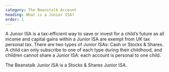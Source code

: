 ```yaml
---
category: The Beanstalk Account
heading: What is a Junior ISA?
order: 1
---
```


A Junior ISA is a tax-efficient way to save or invest for a child’s future as all income and capital gains within a Junior ISA are exempt from UK tax personal tax. There are two types of Junior ISAs: Cash or Stocks & Shares. A child can only subscribe to one of each type during their childhood, and children cannot share a Junior ISA: each account is personal to one child.

The Beanstalk Junior ISA is a Stocks & Shares Junior ISA.